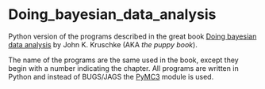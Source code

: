 Doing_bayesian_data_analysis
============================

Python version of the programs described in the great book [Doing bayesian data analysis](http://doingbayesiandataanalysis.blogspot.com.ar) by John K. Kruschke (AKA *the puppy book*).

The name of the programs are the same used in the book, except they begin with a number indicating the chapter. All programs are written in Python and instead of BUGS/JAGS the [PyMC3](https://github.com/pymc-devs/pymc) module is used.
